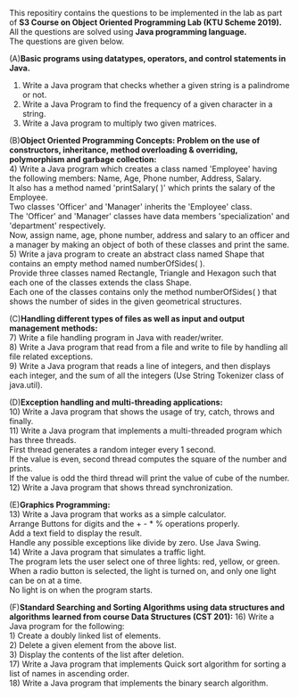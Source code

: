 This repositiry contains the questions to be implemented in the lab as part of **S3 Course on Object Oriented Programming Lab (KTU Scheme 2019).**  
All the questions are solved using **Java programming language.**  
The questions are given below.  

(A)**Basic programs using datatypes, operators, and control statements in Java.**  
1) Write a Java program that checks whether a given string is a palindrome or not.  
2) Write a Java Program to find the frequency of a given character in a string.  
3) Write a Java program to multiply two given matrices.  

(B)**Object Oriented Programming Concepts: Problem on the use of constructors, inheritance, method overloading & overriding, polymorphism and garbage collection:**  
4) Write a Java program which creates a class named 'Employee' having the following members: Name, Age, Phone number, Address, Salary.  
    It also has a method named 'printSalary( )' which prints the salary of the Employee.  
    Two classes 'Officer' and 'Manager' inherits the 'Employee' class.  
    The 'Officer' and 'Manager' classes have data members 'specialization' and 'department' respectively.  
    Now, assign name, age, phone number, address and salary to an officer and a manager by making an object of both of these classes and print the same.  
5) Write a java program to create an abstract class named Shape that contains an empty method named numberOfSides( ).  
    Provide three classes named Rectangle, Triangle and Hexagon such that each one of the classes extends the class Shape.  
    Each one of the classes contains only the method numberOfSides( ) that shows the number of sides in the given geometrical structures.  

(C)**Handling different types of files as well as input and output management methods:**  
7) Write a file handling program in Java with reader/writer.  
8) Write a Java program that read from a file and write to file by handling all file related exceptions.  
9) Write a Java program that reads a line of integers, and then displays each integer, and the sum of all the integers (Use String Tokenizer class of java.util).  

(D)**Exception handling and multi-threading applications:**  
10) Write a Java program that shows the usage of try, catch, throws and finally.  
11) Write a Java program that implements a multi-threaded program which has three threads.  
    First thread generates a random integer every 1 second.  
    If the value is even, second thread computes the square of the number and prints.  
    If the value is odd the third thread will print the value of cube of the number.  
12) Write a Java program that shows thread synchronization.  

(E)**Graphics Programming:**  
13) Write a Java program that works as a simple calculator.  
    Arrange Buttons for digits and the + - * % operations properly.  
    Add a text field to display the result.  
  Handle any possible exceptions like divide by zero. Use Java Swing.  
14) Write a Java program that simulates a traffic light.  
    The program lets the user select one of three lights: red, yellow, or green.  
    When a radio button is selected, the light is turned on, and only one light can be on at a time.  
    No light is on when the program starts.  

(F)**Standard Searching and Sorting Algorithms using data structures and algorithms learned from course Data Structures (CST 201):**
16) Write a Java program for the following:  
    1) Create a doubly linked list of elements.  
    2) Delete a given element from the above list.  
    3) Display the contents of the list after deletion.  
17) Write a Java program that implements Quick sort algorithm for sorting a list of names in ascending order.  
18) Write a Java program that implements the binary search algorithm.  
